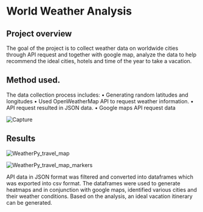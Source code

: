 # World Weather Analysis


## Project overview
The goal of the project is to collect weather data on worldwide cities through API request and together with google map, analyze the data to help recommend the ideal cities, hotels and time of the year to take a vacation.


## Method used.

The data collection process includes:
•	Generating random latitudes and longitudes
•	Used OpenWeatherMap API to request weather information.
•	API request resulted in JSON data. 
•	Google maps API request data


![Capture](https://user-images.githubusercontent.com/75961117/112777839-2a182000-9011-11eb-97c7-cdfd07fba051.PNG)

## Results


![WeatherPy_travel_map](https://user-images.githubusercontent.com/75961117/112777965-6cd9f800-9011-11eb-8051-049fe1a64fde.png)


![WeatherPy_travel_map_markers](https://user-images.githubusercontent.com/75961117/112778037-a3177780-9011-11eb-8f62-370d3c6ccc77.png)


API data in JSON format was filtered and converted into dataframes which was exported into csv format.
The dataframes were used to generate heatmaps and in conjunction with google maps, identified various cities and their weather conditions. 
Based on the analysis, an ideal vacation itinerary can be generated.
